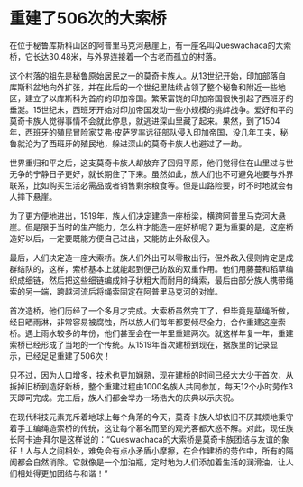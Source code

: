 # 重建了506次的大索桥

在位于秘鲁库斯科山区的阿普里马克河悬崖上，有一座名叫Queswachaca的大索桥，它长达30.48米，与外界连接着一个古老而孤立的村落。 

这个村落的祖先是秘鲁原始居民之一的莫奇卡族人。从13世纪开始，印加部落自库斯科盆地向外扩张，并在此后的一个世纪里陆续占领了整个秘鲁和附近一些地区，建立了以库斯科为首府的印加帝国。繁荣富饶的印加帝国很快引起了西班牙的垂涎。15世纪末，西班牙开始对印加帝国发动一些小规模的挑衅战争。爱好和平的莫奇卡族人觉得事情不会就此停息，就逃进深山里藏了起来。果然，到了1504年，西班牙的殖民冒险家艾弗·皮萨罗率远征部队侵入印加帝国，没几年工夫，秘鲁就沦为了西班牙的殖民地，躲进深山的莫奇卡族人也避过了一劫。 

世界重归和平之后，这支莫奇卡族人却放弃了回归平原，他们觉得住在山里过与世无争的宁静日子更好，就长期住了下来。虽然如此，族人们也不可避免地要与外界联系，比如购买生活必需品或者销售剩余粮食等。但是山路险要，时不时地就会有人摔下悬崖。 

为了更方便地进出，1519年，族人们决定建造一座桥梁，横跨阿普里马克河大悬崖。但是限于当时的生产能力，怎么样才能造一座好桥呢？更为重要的是，这座桥造好以后，一定要既能方便自己进出，又能防止外敌侵入。 

最后，人们决定造一座大索桥。族人们外出可以零散出行，但外敌入侵则肯定是成群结队的，这样，索桥基本上就能起到便己防敌的双重作用。他们用藤蔓和稻草编织成细链，然后把这些细链编成辫子状粗大而耐用的绳索，最后由部分族人携带绳索的另一端，跨越河流后将绳索固定在阿普里马克河的对岸。 

首次造桥，他们历经了一个多月才完成。大索桥虽然完工了，但毕竟是草绳所做，经日晒雨淋，非常容易被腐蚀，所以族人们每年都要倾尽全力，合作重建这座索桥。遇上雨水较多的年份，他们甚至会在一年里重建两次。就这样年复一年，重建索桥已经形成了当地的一个传统。从1519年首次建桥到现在，据族里的记录显示，已经足足重建了506次！ 

只不过，因为人口增多，技术也更加娴熟，现在建桥的时间已经大大少于首次，从拆掉旧桥到造好新桥，整个重建过程由1000名族人共同参加，每天12个小时劳作3天即可完成。完工后，族人们都会举办一场浩大的庆典以示庆祝。 

在现代科技元素充斥着地球上每个角落的今天，莫奇卡族人却依旧不厌其烦地秉守着手工编绳造索桥的传统，这让每个慕名而至的观光客都大惑不解。对此，现任族长阿卡迪·拜尔是这样说的：“Queswachaca的大索桥是莫奇卡族团结与友谊的象征！人与人之间相处，难免会有点小矛盾小摩擦，在合作建桥的劳作中，所有的隔阂都会自然消除。它就像是一个加油瓶，定时地为人们添加着生活的润滑油，让人们相处得更加团结与和谐！”